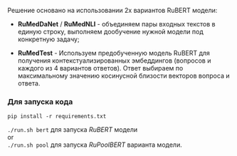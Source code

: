 Решение основано на использовании 2х вариантов RuBERT модели:

- **RuMedDaNet** / **RuMedNLI** - объединяем пары входных текстов в единую строку, выполняем дообучение нужной модели под конкретную задачу;

- **RuMedTest** - Используем предобученную модель RuBERT для получения контекстуализированных эмбеддингов (вопросов и каждого из 4 вариантов ответов). Ответ выбираем по максимальному значению косинусной близости векторов вопроса и ответа.

### Для запуска кода

`pip install -r requirements.txt`

`./run.sh bert` для запуска *RuBERT* модели<br/>
or<br/>
`./run.sh pool` для запуска *RuPoolBERT* варианта модели.
